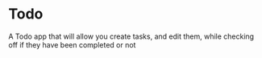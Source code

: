 # Todo

A Todo app that will allow you create tasks, and edit them, while checking off if they have been completed or not

